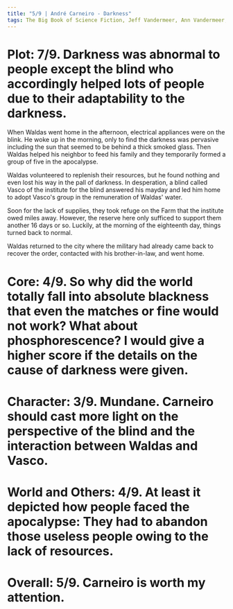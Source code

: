 ```yaml
---
title: "5/9 | André Carneiro - Darkness"
tags: The Big Book of Science Fiction, Jeff Vandermeer, Ann Vandermeer, short story, novelette, science fiction, 1922-2014, 1963
---
```


# Plot: 7/9. Darkness was abnormal to people except the blind who accordingly helped lots of people due to their adaptability to the darkness.
When Waldas went home in the afternoon, electrical appliances were on the blink. He woke up in the morning, only to find the darkness was pervasive including the sun that seemed to be behind a thick smoked glass. Then Waldas helped his neighbor to feed his family and they temporarily formed a group of five in the apocalypse.

Waldas volunteered to replenish their resources, but he found nothing and even lost his way in the pall of darkness. In desperation, a blind called Vasco of the institute for the blind answered his mayday and led him home to adopt Vasco's group in the remuneration of Waldas' water. 

Soon for the lack of supplies, they took refuge on the Farm that the institute owed miles away. However, the reserve here only sufficed to support them another 16 days or so. Luckily, at the morning of the eighteenth day, things turned back to normal.

Waldas returned to the city where the military had already came back to recover the order, contacted with his brother-in-law, and went home.



# Core: 4/9. So why did the world totally fall into absolute blackness that even the matches or fine would not work? What about phosphorescence? I would give a higher score if the details on the cause of darkness were given.



# Character: 3/9. Mundane. Carneiro should cast more light on the perspective of the blind and the interaction between Waldas and Vasco.



# World and Others: 4/9. At least it depicted how people faced the apocalypse: They had to abandon those useless people owing to the lack of resources.



# Overall: 5/9. Carneiro is worth my attention.
